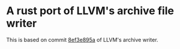 # A rust port of LLVM's archive file writer

This is based on commit [8ef3e895a](https://github.com/llvm/llvm-project/tree/8ef3e895ad8ab1724e2b87cabad1dacdc7a397a3) of LLVM's archive writer.
